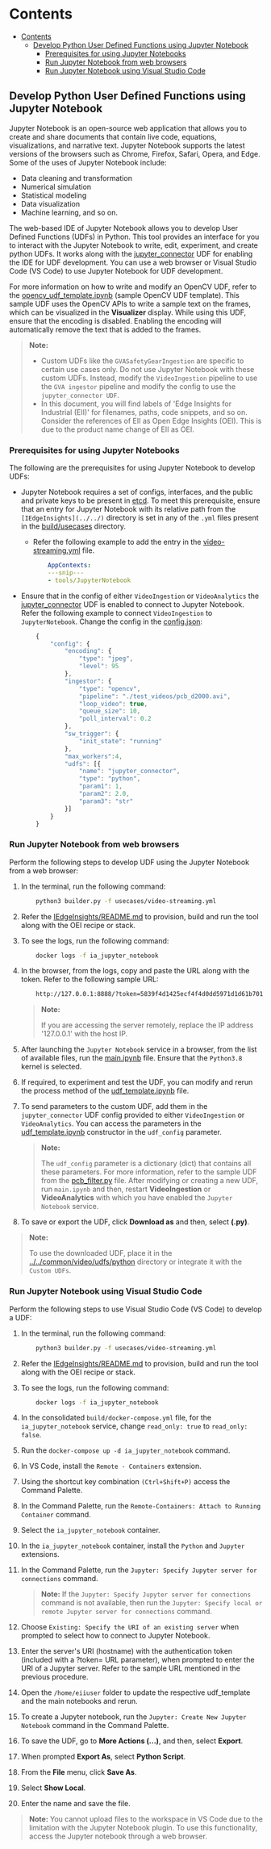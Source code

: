 # Contents

- [Contents](#contents)
  - [Develop Python User Defined Functions using Jupyter Notebook](#develop-python-user-defined-functions-using-jupyter-notebook)
    - [Prerequisites for using Jupyter Notebooks](#prerequisites-for-using-jupyter-notebooks)
    - [Run Jupyter Notebook from web browsers](#run-jupyter-notebook-from-web-browsers)
    - [Run Jupyter Notebook using Visual Studio Code](#run-jupyter-notebook-using-visual-studio-code)

## Develop Python User Defined Functions using Jupyter Notebook

Jupyter Notebook is an open-source web application that allows you to create and share documents that contain live code, equations, visualizations, and narrative text. Jupyter Notebook supports the latest versions of the browsers such as Chrome, Firefox, Safari, Opera, and Edge. Some of the uses of Jupyter Notebook include:

- Data cleaning and transformation
- Numerical simulation
- Statistical modeling
- Data visualization
- Machine learning, and so on.

The web-based IDE of Jupyter Notebook allows you to develop User Defined Functions (UDFs) in Python. This tool provides an interface for you to interact with the Jupyter Notebook to write, edit, experiment, and create python UDFs. It works along with the [jupyter_connector](https://github.com/open-edge-insights/video-common/tree/master/udfs/python/jupyter_connector.py) UDF for enabling the IDE for UDF development. You can use a web browser or Visual Studio Code (VS Code) to use Jupyter Notebook for UDF development.

For more information on how to write and modify an OpenCV UDF, refer to the [opencv_udf_template.ipynb](opencv_udf_template.ipynb) (sample OpenCV UDF template). This sample UDF uses the OpenCV APIs to write a sample text on the frames, which can be visualized in the **Visualizer** display. While using this UDF, ensure that the encoding is disabled. Enabling the encoding will automatically remove the text that is added to the frames.

> **Note:**
>
> - Custom UDFs like the `GVASafetyGearIngestion` are specific to certain use cases only. Do not use Jupyter Notebook with these custom UDFs. Instead, modify the `VideoIngestion` pipeline to use the `GVA ingestor` pipeline and modify the config to use the `jupyter_connector UDF`.
> - In this document, you will find labels of 'Edge Insights for Industrial (EII)' for filenames, paths, code snippets, and so on. Consider the references of EII as Open Edge Insights (OEI). This is due to the product name change of EII as OEI.

### Prerequisites for using Jupyter Notebooks

The following are the prerequisites for using Jupyter Notebook to develop UDFs:

- Jupyter Notebook requires a set of configs, interfaces, and the public and private keys to be present in [etcd](https://etcd.io/). To meet this prerequisite, ensure that an entry for Jupyter Notebook with its relative path from the `[IEdgeInsights](../../)` directory is set in any of the `.yml` files present in the [build/usecases](https://github.com/open-edge-insights/eii-core/tree/master/build/usecases) directory.
  - Refer the following example to add the entry in the [video-streaming.yml](https://github.com/open-edge-insights/eii-core/tree/master/build/usecases/video-streaming.yml) file.

    ```yml
        AppContexts:
        ---snip---
        - tools/JupyterNotebook
    ```

- Ensure that in the config of either `VideoIngestion` or `VideoAnalytics` the [jupyter_connector](https://github.com/open-edge-insights/video-common/tree/master/udfs/python/jupyter_connector.py) UDF is enabled to connect to Jupyter Notebook. Refer the following example to connect `VideoIngestion` to `JupyterNotebook`. Change the config in the [config.json](https://github.com/open-edge-insights/video-ingestion/blob/master/config.json):

    ```javascript
        {
            "config": {
                "encoding": {
                    "type": "jpeg",
                    "level": 95
                },
                "ingestor": {
                    "type": "opencv",
                    "pipeline": "./test_videos/pcb_d2000.avi",
                    "loop_video": true,
                    "queue_size": 10,
                    "poll_interval": 0.2
                },
                "sw_trigger": {
                    "init_state": "running"
                },
                "max_workers":4,
                "udfs": [{
                    "name": "jupyter_connector",
                    "type": "python",
                    "param1": 1,
                    "param2": 2.0,
                    "param3": "str"
                }]
            }
        }
    ```

### Run Jupyter Notebook from web browsers

Perform the following steps to develop UDF using the Jupyter Notebook from a web browser:

1. In the terminal, run the following command:

    ```sh
        python3 builder.py -f usecases/video-streaming.yml
    ```

2. Refer the [IEdgeInsights/README.md](https://github.com/open-edge-insights/eii-core/blob/master/README.md) to provision, build and run the tool along with the OEI recipe or stack.

3. To see the logs, run the following command:

    ```sh
        docker logs -f ia_jupyter_notebook
    ```

4. In the browser, from the logs, copy and paste the URL along with the token. Refer to the following sample URL:

    ```sh
        http://127.0.0.1:8888/?token=5839f4d1425ecf4f4d0dd5971d1d61b7019ff2700804b973
    ```
  
    >**Note:**
    >
    > If you are accessing the server remotely, replace the IP address '127.0.0.1' with the host IP.

5. After launching the `Jupyter Notebook` service in a browser, from the list of available files, run the [main.ipynb](main.ipynb) file. Ensure that the `Python3.8` kernel is selected.

6. If required, to experiment and test the UDF, you can modify and rerun the process method of the [udf_template.ipynb](udf_template.ipynb) file.

7. To send parameters to the custom UDF, add them in the `jupyter_connector` UDF config provided to either `VideoIngestion` or `VideoAnalytics`. You can access the parameters in the [udf_template.ipynb](udf_template.ipynb) constructor in the `udf_config` parameter.

    >**Note:**
    >
    > The `udf_config` parameter is a dictionary (dict) that contains all these parameters. For more information, refer to the sample UDF from the [pcb_filter.py](https://github.com/open-edge-insights/video-common/blob/master/udfs/python/pcb/pcb_filter.py) file.
    > After modifying or creating a new UDF, run `main.ipynb` and then, restart **VideoIngestion** or **VideoAnalytics** with which you have enabled the `Jupyter Notebook` service.

8. To save or export the UDF, click **Download as** and then, select **(.py)**.

  > **Note:**
  >
  > To use the downloaded UDF, place it in the [../../common/video/udfs/python](https://github.com/open-edge-insights/video-common/blob/master/udfs/python) directory or integrate it with the `Custom UDFs`.

### Run Jupyter Notebook using Visual Studio Code

Perform the following steps to use Visual Studio Code (VS Code) to develop a UDF:

1. In the terminal, run the following command:

    ```sh
        python3 builder.py -f usecases/video-streaming.yml
    ```

2. Refer the [IEdgeInsights/README.md](https://github.com/open-edge-insights/eii-core/blob/master/README.md) to provision, build and run the tool along with the OEI recipe or stack.

3. To see the logs, run the following command:

    ```sh
        docker logs -f ia_jupyter_notebook
    ```

4. In the consolidated `build/docker-compose.yml` file, for the `ia_jupyter_notebook` service, change `read_only: true` to `read_only: false`.

5. Run the `docker-compose up -d ia_jupyter_notebook` command.

6. In VS Code, install the `Remote - Containers` extension.

7. Using the shortcut key combination `(Ctrl+Shift+P)` access the Command Palette.

8. In the Command Palette, run the `Remote-Containers: Attach to Running Container` command.

9. Select the `ia_jupyter_notebook` container.

10. In the `ia_jupyter_notebook` container, install the `Python` and `Jupyter` extensions.

11. In the Command Palette, run the `Jupyter: Specify Jupyter server for connections` command.

    >**Note:**
    > If the `Jupyter: Specify Jupyter server for connections` command is not available, then run the `Jupyter: Specify local or remote Jupyter server for connections` command.

12. Choose `Existing: Specify the URI of an existing server` when prompted to select how to connect to Jupyter Notebook.

13. Enter the server's URI (hostname) with the authentication token (included with a ?token= URL parameter), when prompted to enter the URI of a Jupyter server. Refer to the sample URL mentioned in the previous procedure.

14. Open the `/home/eiiuser` folder to update the respective udf_template and the main notebooks and rerun.

15. To create a Jupyter notebook, run the `Jupyter: Create New Jupyter Notebook` command in the Command Palette.

16. To save the UDF, go to **More Actions (...)**, and then, select **Export**.

17. When prompted **Export As**, select **Python Script**.

18. From the **File** menu, click **Save As**.

19. Select **Show Local**.

20. Enter the name and save the file.

>**Note:** You cannot upload files to the workspace in VS Code due to the limitation with the Jupyter Notebook plugin. To use this functionality, access the Jupyter notebook through a web browser.
